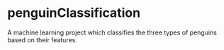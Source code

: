 # penguinClassification
A machine learning project which classifies the three types of penguins based on their features.
